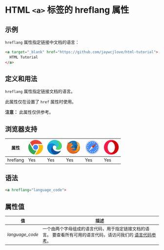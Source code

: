 HTML `<a>` 标签的 hreflang 属性
===

## 示例

`hreflang` 属性指定链接中文档的语言：

```html idoc:preview
<a target="_blank" href="https://github.com/jaywcjlove/html-tutorial">
  HTML Tutorial
</a>
```

## 定义和用法

`hreflang` 属性指定链接文档的语言。

此属性仅在设置了 `href` 属性时使用。

**注意：** 此属性仅供参考。

## 浏览器支持

| 属性 | ![chrome][1] | ![edge][2] | ![firefox][3] | ![safari][4] | ![opera][5] |
| ---- | ---- | ---- | ---- | ---- | ---- |
| hreflang  | Yes | Yes | Yes | Yes | Yes |
<!--rehype:style=width: 100%; display: inline-table;-->

## 语法

```html
<a hreflang="language_code">
```

## 属性值

| 值 | 描述 |
| ---- | ---- |
| *language\_code* | 一个由两个字母组成的语言代码，用于指定链接文档的语言。 要查看所有可用的语言代码，请访问我们的 [语言代码参考](../reference/language_codes.md)。 |


[1]: ../assets/chrome.svg
[2]: ../assets/edge.svg
[3]: ../assets/firefox.svg
[4]: ../assets/safari.svg
[5]: ../assets/opera.svg